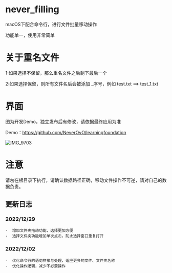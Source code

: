 # never_filling

macOS下配合命令行，进行文件批量移动操作

功能单一，使用非常简单

# 关于重名文件

1:如果选择不保留，那么重名文件之后剩下最后一个 

2:如果选择保留，则所有文件名后会被添加 _序号，例如 test.txt ==> test_1.txt


# 界面

图为开发Demo，独立发布后有修改，请依据最终应用为准

Demo：https://github.com/NeverOvO/learningfoundation

![IMG_9703](https://user-images.githubusercontent.com/34906510/204123038-6f682497-f8e6-44b1-9faf-707fa16375bc.JPG)


# 注意

请勿在根目录下执行，请确认数据路径正确，移动文件操作不可逆，请对自己的数据负责。



## 更新日志

### 2022/12/29
    -  增加文件夹拖动功能，选择更加方便
    -  选择文件夹功能增加单次点击，防止选择窗口重复打开

### 2022/12/02
    -  优化命令行的语句拼接与处理，适应更多的文件、文件夹名称
    -  优化操作逻辑，减少不必要操作